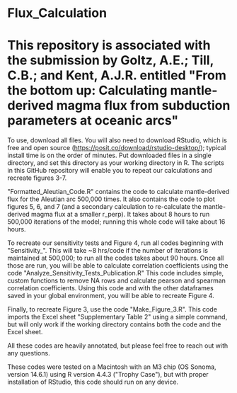 # Flux_Calculation

# This repository is associated with the submission by Goltz, A.E.; Till, C.B.; and Kent, A.J.R. entitled "From the bottom up: Calculating mantle-derived magma flux from subduction parameters at oceanic arcs"

To use, download all files. You will also need to download RStudio, which is free and open source (https://posit.co/download/rstudio-desktop/); typical install time is on the order of minutes. Put downloaded files in a single directory, and set this directory as your working directory in R. The scripts in this GitHub repository will enable you to repeat our calculations and recreate figures 3-7. 

"Formatted_Aleutian_Code.R" contains the code to calculate mantle-derived flux for the Aleutian arc 500,000 times. It also contains the code to plot figures 5, 6, and 7 (and a secondary calculation to re-calculate the mantle-derived magma flux at a smaller r_perp). It takes about 8 hours to run 500,000 iterations of the model; running this whole code will take about 16 hours. 

To recreate our sensitivity tests and Figure 4, run all codes beginning with "Sensitivity_". This will take ~8 hrs/code if the number of iterations is maintained at 500,000; to run all the codes takes about 90 hours. Once all those are run, you will be able to calculate correlation coefficients using the code "Analyze_Sensitivity_Tests_Publication.R" This code includes simple, custom functions to remove NA rows and calculate pearson and spearman correlation coefficients. Using this code and with the other dataframes saved in your global environment, you will be able to recreate Figure 4.

Finally, to recreate Figure 3, use the code "Make_Figure_3.R". This code imports the Excel sheet "Supplementary Table 2" using a simple command, but will only work if the working directory contains both the code and the Excel sheet.

All these codes are heavily annotated, but please feel free to reach out with any questions.

These codes were tested on a Macintosh with an M3 chip (OS Sonoma, version 14.6.1) using R version 4.4.3 ("Trophy Case"), but with proper installation of RStudio, this code should run on any device.
